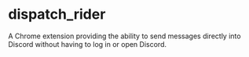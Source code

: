 # dispatch_rider
A Chrome extension providing the ability to send messages directly into Discord without having to log in or open Discord. 

